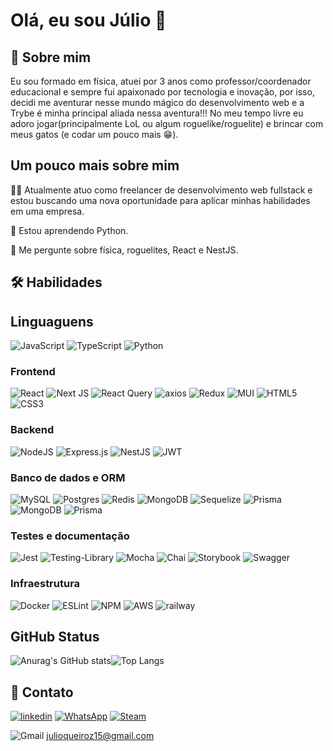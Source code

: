 
# Olá, eu sou Júlio 👋


## 🚀 Sobre mim
Eu sou formado em física, atuei por 3 anos como professor/coordenador 
educacional e sempre fui apaixonado por tecnologia e inovação, por isso, decidi me aventurar nesse mundo mágico do desenvolvimento web e a Trybe é minha principal aliada nessa aventura!!!
No meu tempo livre eu adoro jogar(principalmente LoL  ou algum roguelike/roguelite) e brincar com meus gatos (e codar um pouco mais 😁).


## Um pouco mais sobre mim
👩‍💻 Atualmente atuo como freelancer de desenvolvimento web fullstack e estou buscando uma nova oportunidade para aplicar minhas habilidades em uma empresa. 

🧠 Estou aprendendo Python.

💬 Me pergunte sobre física, roguelites, React e NestJS.


## 🛠 Habilidades

## Linguaguens
![JavaScript](https://img.shields.io/badge/javascript-%23323330.svg?style=for-the-badge&logo=javascript&logoColor=%23F7DF1E)
![TypeScript](https://img.shields.io/badge/typescript-%23007ACC.svg?style=for-the-badge&logo=typescript&logoColor=white)
![Python](https://img.shields.io/badge/python-3670A0?style=for-the-badge&logo=python&logoColor=ffdd54)

### Frontend
![React](https://img.shields.io/badge/react-%2320232a.svg?style=for-the-badge&logo=react&logoColor=%2361DAFB) 
![Next JS](https://img.shields.io/badge/Next-black?style=for-the-badge&logo=next.js&logoColor=white)
![React Query](https://img.shields.io/badge/-React%20Query-FF4154?style=for-the-badge&logo=react%20query&logoColor=white)
![axios](https://img.shields.io/badge/axios-5A29E4?style=for-the-badge&logo=axios&logoColor=white)
![Redux](https://img.shields.io/badge/redux-%23593d88.svg?style=for-the-badge&logo=redux&logoColor=white)
![MUI](https://img.shields.io/badge/MUI-%230081CB.svg?style=for-the-badge&logo=mui&logoColor=white)
![HTML5](https://img.shields.io/badge/html5-%23E34F26.svg?style=for-the-badge&logo=html5&logoColor=white)
![CSS3](https://img.shields.io/badge/css3-%231572B6.svg?style=for-the-badge&logo=css3&logoColor=white)


### Backend
![NodeJS](https://img.shields.io/badge/node.js-6DA55F?style=for-the-badge&logo=node.js&logoColor=white)
![Express.js](https://img.shields.io/badge/express.js-%23404d59.svg?style=for-the-badge&logo=express&logoColor=%2361DAFB)
![NestJS](https://img.shields.io/badge/nestjs-%23E0234E.svg?style=for-the-badge&logo=nestjs&logoColor=white)
![JWT](https://img.shields.io/badge/JWT-black?style=for-the-badge&logo=JSON%20web%20tokens)

### Banco de dados e ORM
![MySQL](https://img.shields.io/badge/mysql-%2300f.svg?style=for-the-badge&logo=mysql&logoColor=white)
![Postgres](https://img.shields.io/badge/postgres-%23316192.svg?style=for-the-badge&logo=postgresql&logoColor=white)
![Redis](https://img.shields.io/badge/redis-%23DD0031.svg?style=for-the-badge&logo=redis&logoColor=white)
![MongoDB](https://img.shields.io/badge/MongoDB-%234ea94b.svg?style=for-the-badge&logo=mongodb&logoColor=white)
![Sequelize](https://img.shields.io/badge/Sequelize-52B0E7?style=for-the-badge&logo=Sequelize&logoColor=white)
![Prisma](https://img.shields.io/badge/Prisma-3982CE?style=for-the-badge&logo=Prisma&logoColor=white)
![MongoDB](https://img.shields.io/badge/mongooose-%234ea94b.svg?style=for-the-badge&logo=mongoose&logoColor=white)
![Prisma](https://img.shields.io/badge/mongoose-880000?style=for-the-badge&logo=mongoose&logoColor=white)
###  Testes e documentação
![Jest](https://img.shields.io/badge/-jest-%23C21325?style=for-the-badge&logo=jest&logoColor=white)
![Testing-Library](https://img.shields.io/badge/-TestingLibrary-%23E33332?style=for-the-badge&logo=testing-library&logoColor=white)
![Mocha](https://img.shields.io/badge/MOCHA-6D4A31?style=for-the-badge&logo=mocha&logoColor=white)
![Chai](https://img.shields.io/badge/chai-974942?style=for-the-badge&logo=chai&logoColor=white)
![Storybook](https://img.shields.io/badge/-Storybook-FF4785?style=for-the-badge&logo=storybook&logoColor=white)
![Swagger](https://img.shields.io/badge/-Swagger-%23Clojure?style=for-the-badge&logo=swagger&logoColor=white)

### Infraestrutura
![Docker](https://img.shields.io/badge/docker-%230db7ed.svg?style=for-the-badge&logo=docker&logoColor=white)
![ESLint](https://img.shields.io/badge/ESLint-4B3263?style=for-the-badge&logo=eslint&logoColor=white)
![NPM](https://img.shields.io/badge/NPM-%23000000.svg?style=for-the-badge&logo=npm&logoColor=white)
![AWS](https://img.shields.io/badge/AWS-%23FF9900.svg?style=for-the-badge&logo=amazon-aws&logoColor=white)
![railway](https://img.shields.io/badge/railway-0B0D0E?style=for-the-badge&logo=railway&logoColor=white)

## GitHub Status

![Anurag's GitHub stats](https://github-readme-stats.vercel.app/api?username=julio-silveira&show_icons=true&theme=radical)![Top Langs](https://github-readme-stats.vercel.app/api/top-langs/?username=julio-silveira&layout=compact&theme=radical)
## 🔗 Contato
[![linkedin](https://img.shields.io/badge/linkedin-0A66C2?style=for-the-badge&logo=linkedin&logoColor=white)](https://www.linkedin.com/in/juliosilveiradev/)
[![WhatsApp](https://img.shields.io/badge/WhatsApp-25D366?style=for-the-badge&logo=whatsapp&logoColor=white)](https://wa.me/5583981443173)
[![Steam](https://img.shields.io/badge/steam-%23000000.svg?style=for-the-badge&logo=steam&logoColor=white)](https://steamcommunity.com/profiles/76561198078557523/)

![Gmail](https://img.shields.io/badge/Gmail-D14836?style=for-the-badge&logo=gmail&logoColor=white) julioqueiroz15@gmail.com

